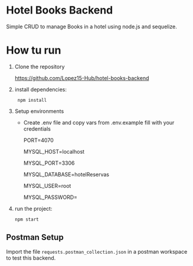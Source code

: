 # Hotel Books Backend

Simple CRUD to manage Books in a hotel using node.js and sequelize.

# How tu run

1.  Clone the repository

    https://github.com/Lopez15-Hub/hotel-books-backend

2.  install dependencies:

         npm install

3. Setup environments
    - Create .env file and copy vars from .env.example fill with your credentials

        PORT=4070
    
        MYSQL_HOST=localhost
    
        MYSQL_PORT=3306
    
        MYSQL_DATABASE=hotelReservas
    
        MYSQL_USER=root
    
        MYSQL_PASSWORD=


4.  run the project:

        npm start

## Postman Setup

Import the file `requests.postman_collection.json` in a postman workspace to test this backend.
